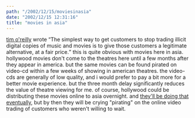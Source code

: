 ```yaml
---
path: "/2002/12/15/moviesinasia" 
date: "2002/12/15 12:31:16" 
title: "movies in asia" 
---
```

<p><a href="http://www.openp2p.com/pub/a/p2p/2002/12/11/piracy.html">tim o'reilly</a> wrote <q>The simplest way to get customers to stop trading illicit digital copies of music and movies is to give those customers a legitimate alternative, at a fair price.</q> this is quite obvious with movies here in asia. hollywood movies don't come to the theatres here until a few months after they appear in america. but the same movies can be found pirated on video-cd within a few weeks of showing in american theatres. the video-cds are generally of low quality, and i would prefer to pay a bit more for a better movie experience. but the three month delay significantly reduces the value of theatre viewing for me. of course, hollywood could be distributing these movies online to asia overnight. and <a href="http://news.com.com/2100-1023-964285.html">they'll be doing that eventually</a>, but by then they will be crying "pirating" on the online video trading of customers who weren't willing to wait.</p>